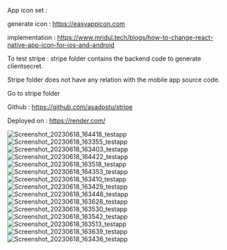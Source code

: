 App icon set : 

generate icon :  https://easyappicon.com

implementation : https://www.mridul.tech/blogs/how-to-change-react-native-app-icon-for-ios-and-android


To test stripe : 
stripe folder contains the backend code to generate clientsecret.

Stripe folder does not have any relation with the mobile app source code. 

Go to stripe folder

Github : https://github.com/asadpstu/stripe

Deployed on : https://render.com/


![Screenshot_20230618_164418_testapp](https://github.com/asadpstu/myapp/assets/10845009/488154ef-c78d-467a-80bc-052890c86c44)
![Screenshot_20230618_163355_testapp](https://github.com/asadpstu/myapp/assets/10845009/60a0940d-c105-4ea2-b599-dd9bfeb540e7)
![Screenshot_20230618_163403_testapp](https://github.com/asadpstu/myapp/assets/10845009/614d2ed9-3ee2-4a26-9123-526abf6e6151)
![Screenshot_20230618_164422_testapp](https://github.com/asadpstu/myapp/assets/10845009/31619adc-d0e4-481f-a5f9-f2171a06194c)
![Screenshot_20230618_163518_testapp](https://github.com/asadpstu/myapp/assets/10845009/7b290da7-4e81-4bad-b02a-d4ef4569bad1)
![Screenshot_20230618_164353_testapp](https://github.com/asadpstu/myapp/assets/10845009/67510926-6e56-4ec0-9605-047be4e0b9b2)
![Screenshot_20230618_163410_testapp](https://github.com/asadpstu/myapp/assets/10845009/5965c54e-115a-4ae9-addf-41ba79c389c9)
![Screenshot_20230618_163429_testapp](https://github.com/asadpstu/myapp/assets/10845009/2a861580-2ac3-474b-adc7-d1b275ae8c88)
![Screenshot_20230618_163448_testapp](https://github.com/asadpstu/myapp/assets/10845009/cbad8980-cf7f-4e55-9c1b-8732ff4b94eb)
![Screenshot_20230618_163628_testapp](https://github.com/asadpstu/myapp/assets/10845009/871b3040-554e-4571-8380-615ea720ac88)
![Screenshot_20230618_163530_testapp](https://github.com/asadpstu/myapp/assets/10845009/5dd451d5-8d9c-44c5-84dc-02ea38560898)
![Screenshot_20230618_163542_testapp](https://github.com/asadpstu/myapp/assets/10845009/f6a89f67-b56e-4655-9f5b-4a9d1fb1877b)
![Screenshot_20230618_163513_testapp](https://github.com/asadpstu/myapp/assets/10845009/2027a924-35fa-44f4-b8c7-55ca87f121ad)
![Screenshot_20230618_163639_testapp](https://github.com/asadpstu/myapp/assets/10845009/b0448e66-0bf1-4e50-afbe-73d032b03e2e)
![Screenshot_20230618_163436_testapp](https://github.com/asadpstu/myapp/assets/10845009/b0c2c8e0-e938-4ed0-a57f-7c236b9d3472)
